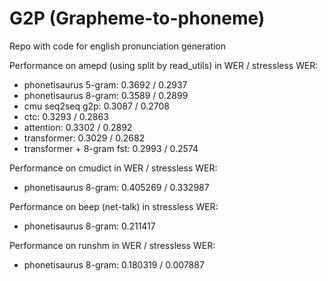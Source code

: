 # G2P (Grapheme-to-phoneme)

Repo with code for english pronunciation generation

Performance on amepd (using split by read_utils) in WER / stressless WER:

* phonetisaurus 5-gram: 0.3692 / 0.2937
* phonetisaurus 8-gram: 0.3589 / 0.2899
* cmu seq2seq g2p: 0.3087 / 0.2708
* ctc:  0.3293 / 0.2863
* attention: 0.3302 / 0.2892
* transformer: 0.3029 / 0.2682
* transformer + 8-gram fst: 0.2993 / 0.2574

Performance on cmudict in WER / stressless WER:

* phonetisaurus 8-gram: 0.405269 / 0.332987

Performance on beep (net-talk) in stressless WER:

* phonetisaurus 8-gram: 0.211417

Performance on runshm in WER / stressless WER:

* phonetisaurus 8-gram: 0.180319 / 0.007887
